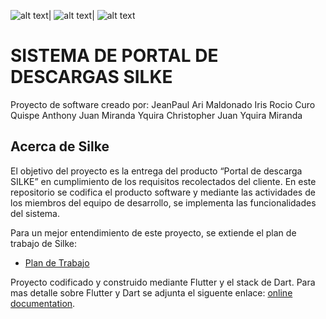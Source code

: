 
![alt text](https://github.com/motomoto95/silke/blob/JeanPaul/imagen_1.png)|
![alt text](https://github.com/motomoto95/silke/blob/JeanPaul/imagen_2.png)|
![alt text](https://github.com/motomoto95/silke/blob/JeanPaul/imagen_3.png)


# SISTEMA DE PORTAL DE DESCARGAS SILKE
Proyecto de software creado por:
JeanPaul Ari Maldonado
Iris Rocio Curo Quispe
Anthony Juan Miranda Yquira
Christopher Juan Yquira Miranda

## Acerca de Silke

El objetivo del proyecto es la entrega del producto “Portal de descarga SILKE” en cumplimiento de los requisitos recolectados del cliente. En este repositorio se codifica el producto software y mediante las actividades de los miembros del equipo de desarrollo, se implementa las funcionalidades del sistema.

Para un mejor entendimiento de este proyecto, se extiende el plan de trabajo de Silke:

- [Plan de Trabajo](https://docs.google.com/document/d/1XPA4uGTaCWuIR_YsX8ixzCPg0VRnnlaS1ET6M4Bt6u0/edit?usp=sharing)


Proyecto codificado y construido mediante Flutter y el stack de Dart. Para mas detalle sobre Flutter y Dart se adjunta el siguente enlace:
[online documentation](https://flutter.dev/docs).